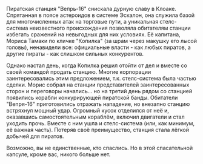 Пиратская станция "Вепрь-16" снискала дурную славу в Клоаке. Спрятанная в поясе астероидов в системе Эскалон, она служила базой для многочисленных атак на торговые пути, а уникальная стелс-система неизвестного происхождения позволяла обитателям станции избегать сражений на невыгодных для них условиях. Её капитана, Мориса Тамаки по кличке "Копилка" (за шрам через макушку его лысой головы), ненавидели все: официальные власти - как любых пиратов, а другие пираты - как слишком сильных конкурентов.

Однако настал день, когда Копилка решил отойти от дел и вместе со своей командой продать станцию. Многие корпорации заинтересовались этим предложением, т.к. стелс-система была частью сделки. Морис собрал на станции представителей заинтересованных сторон и переговоры начались... но на третий день рядом со станцией появились корабли конкурирующей пиратской банды. Обитатели "Вепря-16" приготовились отражать нападение, но внезапно станцию встряхнул мощный удар. Огромный кусок отделился от неё и, оказавшись самостоятельным кораблём, включил двигатели и стал уходить прочь. Вместе с ним ушла и стелс-система (или, как минимум, её важная часть). Потеряв своё преимущество, станция стала лёгкой добычей для пиратов.

Возможно, вы не единственные, кто спаслись. Но в этой спасательной капсуле, кроме вас, никого больше нет.
